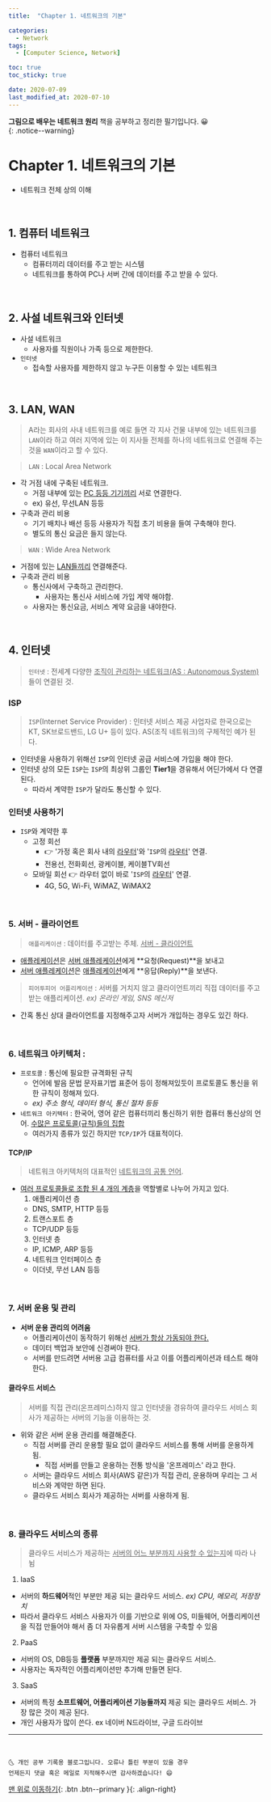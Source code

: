 ```yaml
---
title:  "Chapter 1. 네트워크의 기본" 

categories:
  - Network
tags:
  - [Computer Science, Network]

toc: true
toc_sticky: true

date: 2020-07-09
last_modified_at: 2020-07-10
---
```


**그림으로 배우는 네트워크 원리** 책을 공부하고 정리한 필기입니다. 😀  
{: .notice--warning}

# Chapter 1. 네트워크의 기본
- 네트워크 전체 상의 이해

<br>

## 1. 컴퓨터 네트워크

- 컴퓨터 네트워크
  - 컴퓨터끼리 데이터를 주고 받는 시스템
  - 네트워크를 통하여 PC나 서버 간에 데이터를 주고 받을 수 있다.

<br>

## 2. 사설 네트워크와 인터넷

- 사설 네트워크
  - 사용자를 직원이나 가족 등으로 제한한다.
- `인터넷`
  - 접속할 사용자를 제한하지 않고 누구든 이용할 수 있는 네트워크

<br>

## 3. LAN, WAN

> A라는 회사의 사내 네트워크를 예로 들면 각 지사 건물 내부에 있는 네트워크를 `LAN`이라 하고 여러 지역에 있는 이 지사들 전체를 하나의 네트워크로 연결해 주는 것을 `WAN`이라고 할 수 있다.

> `LAN` : Local Area Network
- 각 거점 내에 구축된 네트워크.
  - 거점 내부에 있는 <u>PC 등등 기기끼리</u> 서로 연결한다.
  - ex) 유선, 무선LAN 등등
- 구축과 관리 비용
  - 기기 배치나 배선 등등 사용자가 직접 초기 비용을 들여 구축해야 한다.
  - 별도의 통신 요금은 들지 않는다.

> `WAN` : Wide Area Network
- 거점에 있는 <u>LAN들끼리</u> 연결해준다.
- 구축과 관리 비용
  - 통신사에서 구축하고 관리한다.
    - 사용자는 통신사 서비스에 가입 계약 해야함.
  - 사용자는 통신요금, 서비스 계약 요금을 내야한다.

<br>

## 4. 인터넷 

> `인터넷` : 전세계 다양한 <u>조직이 관리하는 네트워크(AS : Autonomous System)</u>들이 연결된 것. 

### ISP

> `ISP`(Internet Service Provider) : 인터넷 서비스 제공 사업자로 한국으로는 KT, SK브로드밴드, LG U+ 등이 있다. AS(조직 네트워크)의 구체적인 예가 된다. 

- 인터넷을 사용하기 위해선 `ISP`의 인터넷 공급 서비스에 가입을 해야 한다.
- 인터넷 상의 모든 `ISP`는 `ISP`의 최상위 그룹인 **Tier1**을 경유해서 어딘가에서 다 연결 된다.
  - 따라서 계약한 `ISP`가 달라도 통신할 수 있다.

### 인터넷 사용하기

- `ISP`와 계약한 후
  - 고정 회선 
    - 👉 '가정 혹은 회사 내의 <u>라우터</u>'와 '`ISP`의 <u>라우터</u>' 연결.
    - 전용선, 전화회선, 광케이블, 케이블TV회선
  - 모바일 회선 👉 라우터 없이 바로 '`ISP`의 <u>라우터</u>' 연결.
    - 4G, 5G, Wi-Fi, WiMAZ, WiMAX2 

<br>

### 5. 서버 - 클라이언트

> `애플리케이션` : 데이터를 주고받는 주체. <u>서버 - 클라이언트</u>

- <u>애플레케이션</u>은 <u>서버 애플레케이션</u>에게 **요청(Request)**을 보내고 
- <u>서버 애플레케이션</u>은 <u>애플레케이션</u>에게 **응답(Reply)**을 보낸다.

> `피어투피어 어플리케이션` : 서버를 거치지 않고 클라이언트끼리 직접 데이터를 주고 받는 애플리케이션. *ex) 온라인 게임, SNS 메신저*

- 간혹 통신 상대 클라이언트를 지정해주고자 서버가 개입하는 경우도 있긴 하다.

<br>

### 6. 네트워크 아키텍처 : 

- `프로토콜` : 통신에 필요한 규격화된 규칙
  - 언어에 발음 문법 문자표기법 표준어 등이 정해져있듯이 프로토콜도 통신을 위한 규칙이 정해져 있다.
  - *ex) 주소 형식, 데이터 형식, 통신 절차 등등*
- `네트워크 아키텍터` : 한국어, 영어 같은 컴퓨터끼리 통신하기 위한 컴퓨터 통신상의 언어. <u>수많은 프로토콜(규칙)들의 집합</u>
  - 여러가지 종류가 있긴 하지만 `TCP/IP`가 대표적이다.

#### TCP/IP

> 네트워크 아키텍처의 대표적인 <u>네트워크의 공통 언어</u>. 

- <u>여러 프로토콜들로 조합 된 4 개의 계층</u>을 역할별로 나누어 가지고 있다.
  1. 애플리케이션 층
    - DNS, SMTP, HTTP 등등
  2. 트랜스포트 층
    - TCP/UDP 등등 
  3. 인터넷 층
    - IP, ICMP, ARP 등등
  4. 네트워크 인터페이스 층
    - 이더넷, 무선 LAN 등등

<br>

### 7. 서버 운용 및 관리

- **서버 운용 관리의 어려움**
  - 어플리케이션이 동작하기 위해선 <u>서버가 항상 가동되야 한다.</u>
  - 데이터 백업과 보안에 신경써야 한다.
  - 서버를 만드려면 서버용 고급 컴퓨터를 사고 이를 어플리케이션과 테스트 해야 한다.

#### 클라우드 서비스

> 서버를 직접 관리(온프레미스)하지 않고 인터넷을 경유하여 클라우드 서비스 회사가 제공하는 서버의 기능을 이용하는 것.

- 위와 같은 서버 운용 관리를 해결해준다. 
  - 직접 서버를 관리 운용할 필요 없이 클라우드 서비스를 통해 서버를 운용하게 됨.
    - 직접 서버를 만들고 운용하는 전통 방식을 '온프레미스' 라고 한다.
  - 서버는 클라우드 서비스 회사(AWS 같은)가 직접 관리, 운용하며 우리는 그 서비스와 계약만 하면 된다.
  - 클라우드 서비스 회사가 제공하는 서버를 사용하게 됨.

<br>

### 8. 클라우드 서비스의 종류

> 클라우드 서비스가 제공하는 <u>서버의 어느 부분까지 사용할 수 있는지</u>에 따라 나뉨

1. IaaS
  - 서버의 **하드웨어**적인 부분만 제공 되는 클라우드 서비스. *ex) CPU, 메모리, 저장장치*
  - 따라서 클라우드 서비스 사용자가 이를 기반으로 위에 OS, 미들웨어, 어플리케이션을 직접 만들어야 해서 좀 더 자유롭게 서버 시스템을 구축할 수 있음
2. PaaS
  - 서버의 OS, DB등등 **플랫폼** 부분까지만 제공 되는 클라우드 서비스.
  - 사용자는 독자적인 어플리케이션만 추가해 만들면 된다.
3. SaaS
  - 서버의 특정 **소프트웨어, 어플리케이션 기능들까지** 제공 되는 클라우드 서비스. 가장 많은 것이 제공 된다.
  - 개인 사용자가 많이 쓴다. ex 네이버 N드라이브, 구글 드라이브

***
<br>

    🌜 개인 공부 기록용 블로그입니다. 오류나 틀린 부분이 있을 경우 
    언제든지 댓글 혹은 메일로 지적해주시면 감사하겠습니다! 😄

[맨 위로 이동하기](#){: .btn .btn--primary }{: .align-right}